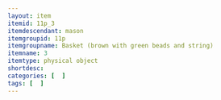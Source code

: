 ```yaml
---
layout: item
itemid: 11p_3
itemdescendant: mason
itemgroupid: 11p
itemgroupname: Basket (brown with green beads and string)
itemname: 3
itemtype: physical object
shortdesc: 
categories: [  ]
tags: [  ]
---
```







